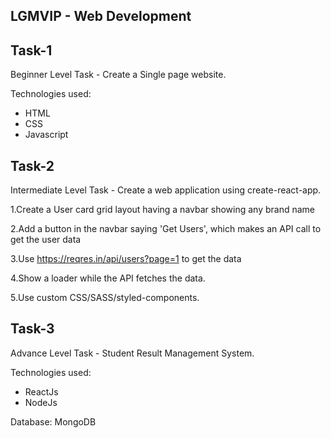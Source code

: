 ## LGMVIP - Web Development

## Task-1

Beginner Level Task - Create a Single page website.

Technologies used:

- HTML
- CSS
- Javascript

## Task-2

Intermediate Level Task - Create a web application using create-react-app.

1.Create a User card grid layout having a navbar showing any brand name

2.Add a button in the navbar saying 'Get Users', which makes an API call to get the user data

3.Use https://reqres.in/api/users?page=1 to get the data

4.Show a loader while the API fetches the data.

5.Use custom CSS/SASS/styled-components.

## Task-3

Advance Level Task - Student Result Management System.

Technologies used:

- ReactJs
- NodeJs

Database: MongoDB
